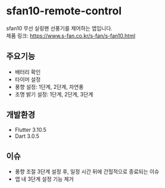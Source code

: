 # sfan10-remote-control

sfan10 무선 실링팬 선풍기를 제어하는 앱입니다. <br>
제품 링크: https://www.s-fan.co.kr/s-fan/s-fan10.html

## 주요기능

- 배터리 확인
- 타이머 설정
- 풍향 설정: 1단계, 2단계, 자연풍
- 조명 밝기 설정: 1단계, 2단계, 3단계

## 개발환경
- Flutter 3.10.5
- Dart 3.0.5

## 이슈
- 풍향 조절 3단계 설정 후, 일정 시간 뒤에 간헐적으로 종료되는 이슈
- 앱 내 3단계 설정 기능 제거
